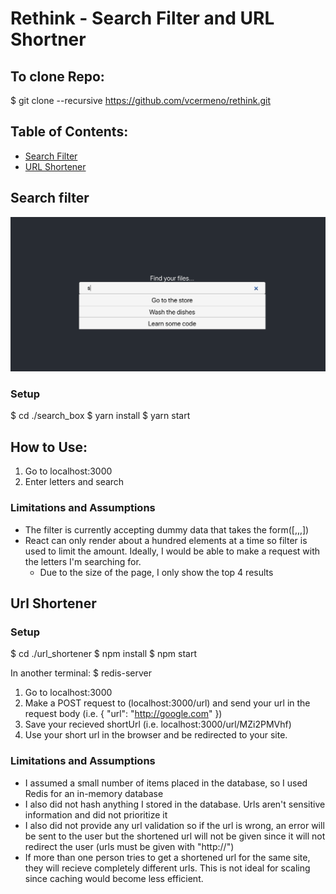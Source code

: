 # Rethink - Search Filter and URL Shortner

## To clone Repo:
$ git clone --recursive https://github.com/vcermeno/rethink.git

## Table of Contents:
* [Search Filter](#search-filter)
* [URL Shortener](#url-shortener)

## Search filter
![Image of Search Filter](./assets/search.png)
 ### Setup
 $ cd ./search_box
 $ yarn install
 $ yarn start

 ## How to Use:
 1. Go to localhost:3000
 2. Enter letters and search

 ### Limitations and Assumptions
   - The filter is currently accepting dummy data that takes the form([,,,])
   - React can only render about a hundred elements at a time so filter is used to limit the amount. Ideally, I would be able to make a request with the letters I'm searching for.
     - Due to the size of the page, I only show the top 4 results
## Url Shortener
 ### Setup
 $ cd ./url_shortener
 $ npm install
 $ npm start

 In another terminal:
 $ redis-server

 1. Go to localhost:3000
 2. Make a POST request to (localhost:3000/url) and send your url in the request body (i.e. { "url": "http://google.com" })
 3. Save your recieved shortUrl (i.e. localhost:3000/url/MZi2PMVhf)
 4. Use your short url in the browser and be redirected to your site.
 ### Limitations and Assumptions
  - I assumed a small number of items placed in the database, so I used Redis for an in-memory database
  - I also did not hash anything I stored in the database. Urls aren't sensitive information and did not prioritize it
  - I also did not provide any url validation so if the url is wrong, an error will be sent to the user but the shortened url will not be given since it will not redirect the user (urls must be given with "http://")
  - If more than one person tries to get a shortened url for the same site, they will recieve completely different urls. This is not ideal for scaling since caching would become less efficient.
